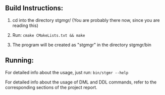 ## Build Instructions:

  1) cd into the directory stgmgr/
     (You are probably there now, since you are reading this)

  2) Run:
      `cmake CMakeLists.txt && make`

  3) The program will be created as "stgmgr" in the directory stgmgr/bin

## Running:
  For detailed info about the usage, just run:
    `bin/stgmr --help`

  For detailed info about the usage of DML and DDL commands, refer to the
  corresponding sections of the project report.
